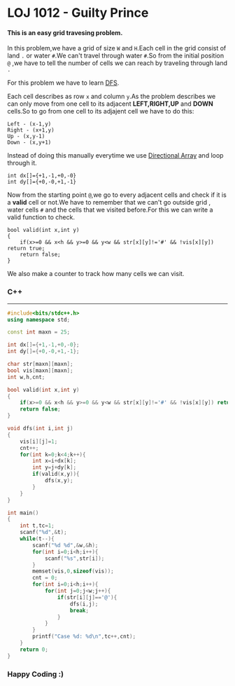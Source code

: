 # LOJ 1012 - Guilty Prince

#### This is an easy grid travesing problem.
In this problem,we have a grid of size `W` and `H`.Each cell in the grid consist of land `.` or water `#`.We can't travel through water `#`.So from the initial position `@` ,we have to tell the number of cells we can reach by traveling through land `.`

For this problem we have to learn [DFS](http://www.shafaetsplanet.com/?p=973).

Each cell describes as row `x` and column `y`.As the problem describes we can only move from one cell to its adjacent **LEFT,RIGHT,UP** and **DOWN** cells.So to go from one cell to its adjajent cell we have to do this:
```
Left - (x-1,y)
Right - (x+1,y)
Up - (x,y-1)
Down - (x,y+1)
```

Instead of doing this manually everytime we use [Directional Array](https://www.shafaetsplanet.com/?p=1448) and loop through it.

```
int dx[]={+1,-1,+0,-0}
int dy[]={+0,-0,+1,-1}
```

Now from the starting point `@`,we go to every adjacent cells and check if it is a **valid** cell or not.We have to remember that we can't go outside grid , water cells `#` and the cells that we visited before.For this we can write a valid function to check.

```
bool valid(int x,int y)
{
    if(x>=0 && x<h && y>=0 && y<w && str[x][y]!='#' && !vis[x][y]) return true;
    return false;
}
```

We also make a counter to track how many cells we can visit.

### C++
-----
```cpp
#include<bits/stdc++.h>
using namespace std;

const int maxn = 25;

int dx[]={+1,-1,+0,-0};
int dy[]={+0,-0,+1,-1};

char str[maxn][maxn];
bool vis[maxn][maxn];
int w,h,cnt;

bool valid(int x,int y)
{
    if(x>=0 && x<h && y>=0 && y<w && str[x][y]!='#' && !vis[x][y]) return true;
    return false;
}

void dfs(int i,int j)
{
    vis[i][j]=1;
    cnt++;
    for(int k=0;k<4;k++){
        int x=i+dx[k];
        int y=j+dy[k];
        if(valid(x,y)){
            dfs(x,y);
        }
    }
}

int main()
{
    int t,tc=1;
    scanf("%d",&t);
    while(t--){
        scanf("%d %d",&w,&h);
        for(int i=0;i<h;i++){
            scanf("%s",str[i]);
        }
        memset(vis,0,sizeof(vis));
        cnt = 0;
        for(int i=0;i<h;i++){
            for(int j=0;j<w;j++){
                if(str[i][j]=='@'){
                    dfs(i,j);
                    break;
                }
            }
        }
        printf("Case %d: %d\n",tc++,cnt);
    }
    return 0;
}
```

### Happy Coding :)
